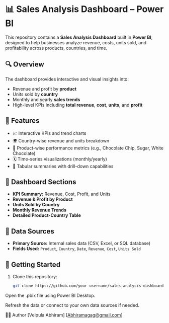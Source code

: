 # 📊 Sales Analysis Dashboard – Power BI

This repository contains a **Sales Analysis Dashboard** built in **Power BI**, designed to help businesses analyze revenue, costs, units sold, and profitability across products, countries, and time.

## 🔍 Overview

The dashboard provides interactive and visual insights into:

- Revenue and profit by **product**
- Units sold by **country**
- Monthly and yearly **sales trends**
- High-level KPIs including **total revenue**, **cost**, **units**, and **profit**

## 🧩 Features

- 📈 Interactive KPIs and trend charts  
- 🌍 Country-wise revenue and units breakdown  
- 🍪 Product-wise performance metrics (e.g., Chocolate Chip, Sugar, White Chocolate)  
- 🗓️ Time-series visualizations (monthly/yearly)  
- 🧮 Tabular summaries with drill-down capabilities  

## 📂 Dashboard Sections

- **KPI Summary:** Revenue, Cost, Profit, and Units
- **Revenue & Profit by Product**
- **Units Sold by Country**
- **Monthly Revenue Trends**
- **Detailed Product-Country Table**

## 📁 Data Sources

- **Primary Source:** Internal sales data (CSV, Excel, or SQL database)
- **Fields Used:** `Product`, `Country`, `Date`, `Revenue`, `Cost`, `Units Sold`


## 🚀 Getting Started

1. Clone this repository:
   ```bash
   git clone https://github.com/your-username/sales-analysis-dashboard.git
Open the .pbix file using Power BI Desktop.

Refresh the data or connect to your own data sources if needed.


🧑‍💼 Author
[Velpula Abhiram]
[Abhiramagag@gmail.com]
